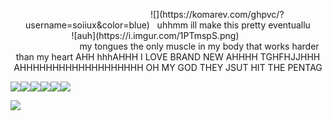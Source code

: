 <p align="center">
‎ ‎ ‎ ‎ ‎ ‎ ‎ ‎ ‎  ‎ ‎ ‎ ‎ ‎ ‎ ‎ ‎ ‎ ‎ ‎ ‎  ‎ ‎ ‎ ‎ ‎ ‎ ‎ ‎ ‎ ‎ ‎ ‎ ‎ ‎ ‎ ‎ ‎ ‎ ‎
 ![](https://komarev.com/ghpvc/?username=soiiux&color=blue)‎  ‎ ‎
 uhhmm ill make this pretty eventuallu 
⠀⠀⠀⠀⠀⠀⠀⠀⠀  ![auh](https://i.imgur.com/1PTmspS.png) 
⠀⠀⠀⠀⠀⠀⠀⠀⠀⠀⠀⠀⠀ ⠀⠀ ⠀⠀⠀⠀⠀⠀⠀
my tongues the only muscle in my body that works harder than my heart AHH hhhAHHH I LOVE BRAND NEW AHHHH TGHFHJJHHH AHHHHHHHHHHHHHHHHHHH OH MY GOD THEY JSUT HIT THE PENTAG


![](https://files.catbox.moe/xntrdg.gif)![](https://images-wixmp-ed30a86b8c4ca887773594c2.wixmp.com/f/cd6f4a62-6aaf-486a-93dc-530b77c7bb1c/d3eamfb-e4f00821-01d8-4090-a680-a7e3ee04e932.png/v1/fill/w_99,h_56,q_80,strp/hs__sollux_captor_stamp_by_janbearpig_d3eamfb-fullview.jpg?token=eyJ0eXAiOiJKV1QiLCJhbGciOiJIUzI1NiJ9.eyJzdWIiOiJ1cm46YXBwOjdlMGQxODg5ODIyNjQzNzNhNWYwZDQxNWVhMGQyNmUwIiwiaXNzIjoidXJuOmFwcDo3ZTBkMTg4OTgyMjY0MzczYTVmMGQ0MTVlYTBkMjZlMCIsIm9iaiI6W1t7ImhlaWdodCI6Ijw9NTYiLCJwYXRoIjoiXC9mXC9jZDZmNGE2Mi02YWFmLTQ4NmEtOTNkYy01MzBiNzdjN2JiMWNcL2QzZWFtZmItZTRmMDA4MjEtMDFkOC00MDkwLWE2ODAtYTdlM2VlMDRlOTMyLnBuZyIsIndpZHRoIjoiPD05OSJ9XV0sImF1ZCI6WyJ1cm46c2VydmljZTppbWFnZS5vcGVyYXRpb25zIl19.l1_JZjm0wamFyGKUQUR3hXqNOD6XRUo2oWwer3pgDO4)![](https://images-wixmp-ed30a86b8c4ca887773594c2.wixmp.com/f/668320ee-f33b-41b2-a769-76b8b10407a7/d4ewjia-c7598301-7bf9-4a9e-a6e8-a030fe723ec1.gif?token=eyJ0eXAiOiJKV1QiLCJhbGciOiJIUzI1NiJ9.eyJzdWIiOiJ1cm46YXBwOjdlMGQxODg5ODIyNjQzNzNhNWYwZDQxNWVhMGQyNmUwIiwiaXNzIjoidXJuOmFwcDo3ZTBkMTg4OTgyMjY0MzczYTVmMGQ0MTVlYTBkMjZlMCIsIm9iaiI6W1t7InBhdGgiOiJcL2ZcLzY2ODMyMGVlLWYzM2ItNDFiMi1hNzY5LTc2YjhiMTA0MDdhN1wvZDRld2ppYS1jNzU5ODMwMS03YmY5LTRhOWUtYTZlOC1hMDMwZmU3MjNlYzEuZ2lmIn1dXSwiYXVkIjpbInVybjpzZXJ2aWNlOmZpbGUuZG93bmxvYWQiXX0.wmuodbUwRcTtrJei9Mqu9hPMCK1yVj38w-cLXwRbYGc)![](https://images-wixmp-ed30a86b8c4ca887773594c2.wixmp.com/f/f0ac49f8-fde9-4746-a5c3-6aa963e323c6/d5uqj2i-b6bed8a7-4051-4505-8d4b-8296d748f410.png?token=eyJ0eXAiOiJKV1QiLCJhbGciOiJIUzI1NiJ9.eyJzdWIiOiJ1cm46YXBwOjdlMGQxODg5ODIyNjQzNzNhNWYwZDQxNWVhMGQyNmUwIiwiaXNzIjoidXJuOmFwcDo3ZTBkMTg4OTgyMjY0MzczYTVmMGQ0MTVlYTBkMjZlMCIsIm9iaiI6W1t7InBhdGgiOiJcL2ZcL2YwYWM0OWY4LWZkZTktNDc0Ni1hNWMzLTZhYTk2M2UzMjNjNlwvZDV1cWoyaS1iNmJlZDhhNy00MDUxLTQ1MDUtOGQ0Yi04Mjk2ZDc0OGY0MTAucG5nIn1dXSwiYXVkIjpbInVybjpzZXJ2aWNlOmZpbGUuZG93bmxvYWQiXX0.ZcKdZ547fvbdYhjio-9HNNkdCESMTn2W4UMCVFvQqLA)![](https://images-wixmp-ed30a86b8c4ca887773594c2.wixmp.com/f/0a3f0750-6731-4d22-9aca-5db4024fdafb/d5mvhoz-1cc577cc-9b12-409b-99f3-370b21e42812.png/v1/fill/w_99,h_56,q_80,strp/erisol_stamp_by_batbytes_d5mvhoz-fullview.jpg?token=eyJ0eXAiOiJKV1QiLCJhbGciOiJIUzI1NiJ9.eyJzdWIiOiJ1cm46YXBwOjdlMGQxODg5ODIyNjQzNzNhNWYwZDQxNWVhMGQyNmUwIiwiaXNzIjoidXJuOmFwcDo3ZTBkMTg4OTgyMjY0MzczYTVmMGQ0MTVlYTBkMjZlMCIsIm9iaiI6W1t7ImhlaWdodCI6Ijw9NTYiLCJwYXRoIjoiXC9mXC8wYTNmMDc1MC02NzMxLTRkMjItOWFjYS01ZGI0MDI0ZmRhZmJcL2Q1bXZob3otMWNjNTc3Y2MtOWIxMi00MDliLTk5ZjMtMzcwYjIxZTQyODEyLnBuZyIsIndpZHRoIjoiPD05OSJ9XV0sImF1ZCI6WyJ1cm46c2VydmljZTppbWFnZS5vcGVyYXRpb25zIl19.nGPmxjcFJv_VRHyibtgTstVUKppNi56O3PM64jQKLJY)![](https://files.catbox.moe/sqj0fc.gif)

 ![](https://hit.yhype.me/github/profile?user_id=161968637)‎ ‎ ‎ ‎ ‎ ‎ ‎ ‎ ‎ ‎  ‎ ‎ ‎ ‎ ‎ ‎ ‎ ‎ ‎ ‎ ‎ ‎ ‎ ‎ ‎ ‎ 
</p>
